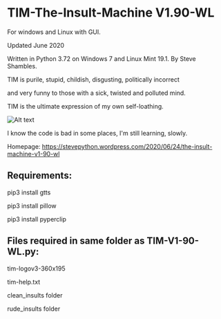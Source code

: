 # TIM-The-Insult-Machine V1.90-WL


For windows and Linux with GUI. 

Updated June 2020

Written in Python 3.72 on Windows 7 and Linux Mint 19.1.
By Steve Shambles.

TIM is purile, stupid, childish, disgusting, politically incorrect 

and very funny to those with a sick, twisted and polluted mind.

TIM is the ultimate expression of my own self-loathing.




![Alt text](https://stevepython.files.wordpress.com/2020/06/tim-v190-screen.png "Optional title")

I know the code is bad in some places, I'm still learning, slowly.

Homepage:
https://stevepython.wordpress.com/2020/06/24/the-insult-machine-v1-90-wl

Requirements:
--------------
pip3 install gtts

pip3 install pillow

pip3 install pyperclip


Files required in same folder as TIM-V1-90-WL.py:
-------------------------------------------------
tim-logov3-360x195

tim-help.txt

clean_insults folder

rude_insults folder



